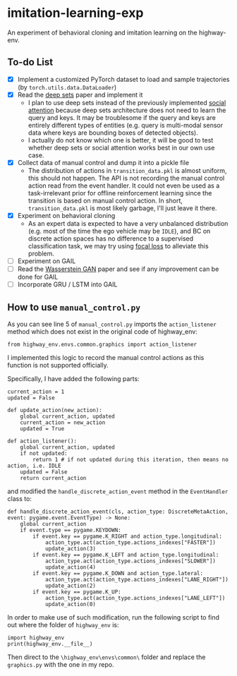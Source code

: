 # imitation-learning-exp

An experiment of behavioral cloning and imitation learning on the highway-env.

## To-do List

- [x] Implement a customized PyTorch dataset to load and sample trajectories (by `torch.utils.data.DataLoader`)
- [x] Read the [deep sets](https://arxiv.org/pdf/1703.06114.pdf) paper and implement it
  - I plan to use deep sets instead of the previously implemented [social attention](https://github.com/KoHomerHu/social-attention-exp/tree/main) because deep sets architecture does not need to learn the query and keys. It may be troublesome if the query and keys are entirely different types of entities (e.g. query is multi-modal sensor data where keys are bounding boxes of detected objects).
  - I actually do not know which one is better, it will be good to test whether deep sets or social attention works best in our own use case. 
- [x] Collect data of manual control and dump it into a pickle file
  - The distribution of actions in `transition_data.pkl` is almost uniform, this should not happen. The API is not recording the manual control action read from the event handler. It could not even be used as a task-irrelevant prior for offline reinforcement learning since the transition is based on manual control action. In short, `transition_data.pkl` is most likely garbage, I'll just leave it there.
- [x] Experiment on behavioral cloning
  - As an expert data is expected to have a very unbalanced distribution (e.g. most of the time the ego vehicle may be `IDLE`), and BC on discrete action spaces has no difference to a supervised classification task, we may try using [focal loss](https://arxiv.org/abs/1708.02002v2) to alleviate this problem.
- [ ] Experiment on GAIL
- [ ] Read the [Wasserstein GAN](https://arxiv.org/pdf/1701.07875.pdf) paper and see if any improvement can be done for GAIL
- [ ] Incorporate GRU / LSTM into GAIL

## How to use `manual_control.py`

As you can see line 5 of `manual_control.py` imports the `action_listener` method which does not exist in the original code of highway_env:

```from highway_env.envs.common.graphics import action_listener```

I implemented this logic to record the manual control actions as this function is not supported officially.

Specifically, I have added the following parts:

```
current_action = 1
updated = False

def update_action(new_action):
    global current_action, updated
    current_action = new_action
    updated = True

def action_listener():
    global current_action, updated
    if not updated:
        return 1 # if not updated during this iteration, then means no action, i.e. IDLE
    updated = False
    return current_action
```
and modified the `handle_discrete_action_event` method in the `EventHandler` class to:

```
def handle_discrete_action_event(cls, action_type: DiscreteMetaAction, event: pygame.event.EventType) -> None:
    global current_action
    if event.type == pygame.KEYDOWN:
        if event.key == pygame.K_RIGHT and action_type.longitudinal:
            action_type.act(action_type.actions_indexes["FASTER"])
            update_action(3)
        if event.key == pygame.K_LEFT and action_type.longitudinal:
            action_type.act(action_type.actions_indexes["SLOWER"])
            update_action(4)
        if event.key == pygame.K_DOWN and action_type.lateral:
            action_type.act(action_type.actions_indexes["LANE_RIGHT"])
            update_action(2)
        if event.key == pygame.K_UP:
            action_type.act(action_type.actions_indexes["LANE_LEFT"])
            update_action(0)
```
In order to make use of such modification, run the following script to find out where the folder of `highway_env` is:

```
import highway_env
print(highway_env.__file__)
```
Then direct to the `\highway_env\envs\common\` folder and replace the `graphics.py` with the one in my repo.
